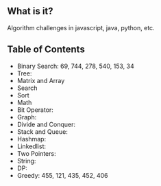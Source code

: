 ## What is it?

Algorithm challenges in javascript, java, python, etc.

## Table of Contents

- Binary Search:
  69, 744, 278, 540, 153, 34
- Tree:
- Matrix and Array
- Search
- Sort
- Math
- Bit Operator:
- Graph:
- Divide and Conquer:
- Stack and Queue:
- Hashmap:
- Linkedlist:
- Two Pointers:
- String:
- DP:
- Greedy:
  455, 121, 435, 452, 406
